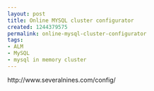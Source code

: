 ```yaml
---
layout: post
title: Online MYSQL cluster configurator
created: 1244379575
permalink: online-mysql-cluster-configurator
tags:
- ALM
- MySQL
- mysql in memory cluster
---
```

<p>http://www.severalnines.com/config/</p>
